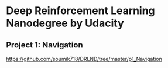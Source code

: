 # Deep Reinforcement Learning Nanodegree by Udacity
## Project 1: Navigation
https://github.com/soumik718/DRLND/tree/master/p1_Navigation
